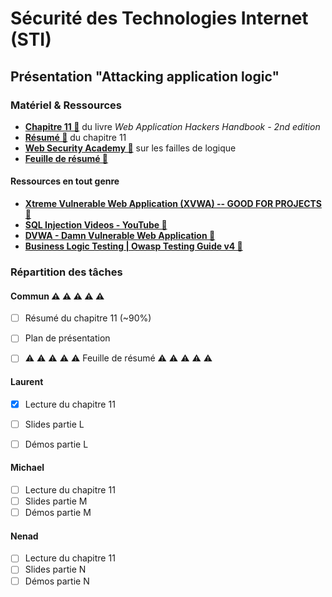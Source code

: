# Sécurité des Technologies Internet (STI)

## Présentation "Attacking application logic"

### Matériel & Ressources

  * **[Chapitre 11 🔗](./ch11_attacking_application_logic.pdf)** du livre _Web Application Hackers Handbook - 2nd edition_ 
  * **[Résumé 🔗](./attacking_application_logic.md)** du chapitre 11
  * **[Web Security Academy 🔗](https://portswigger.net/web-security/logic-flaws)** sur les failles de logique
  * **[Feuille de résumé 🔗](./resume.md)**

#### Ressources en tout genre
  * **[Xtreme Vulnerable Web Application (XVWA) -- GOOD FOR PROJECTS 🔗](https://github.com/s4n7h0/xvwa)** 
  * **[SQL Injection Videos - YouTube 🔗](https://www.youtube.com/playlist?list=PLZOToVAK85Mr4CzRimmw4KD84yUjkEAEw)**
  * **[DVWA - Damn Vulnerable Web Application 🔗](http://www.dvwa.co.uk/)**
  * **[Business Logic Testing | Owasp Testing Guide v4 🔗](https://kennel209.gitbooks.io/owasp-testing-guide-v4/content/en/web_application_security_testing/business_logic_testing.html)**

### Répartition des tâches

#### Commun  ⚠ ⚠ ⚠ ⚠ ⚠


- [ ] Résumé du chapitre 11 (~90%)
- [ ] Plan de présentation
- [ ]  ⚠ ⚠ ⚠ ⚠ ⚠ Feuille de résumé ⚠ ⚠ ⚠ ⚠ ⚠


#### Laurent

- [x] Lecture du chapitre 11
- [ ] Slides partie L
- [ ] Démos partie L


#### Michael

- [ ] Lecture du chapitre 11
- [ ] Slides partie M
- [ ] Démos partie M

#### Nenad

- [ ] Lecture du chapitre 11
- [ ] Slides partie N
- [ ] Démos partie N